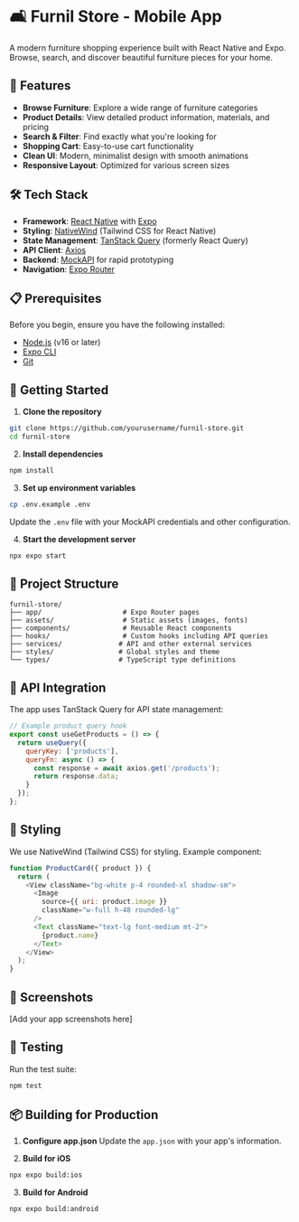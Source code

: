 # 🛋️ Furnil Store - Mobile App

A modern furniture shopping experience built with React Native and Expo. Browse, search, and discover beautiful furniture pieces for your home.

## 📱 Features

- **Browse Furniture**: Explore a wide range of furniture categories
- **Product Details**: View detailed product information, materials, and pricing
- **Search & Filter**: Find exactly what you're looking for
- **Shopping Cart**: Easy-to-use cart functionality
- **Clean UI**: Modern, minimalist design with smooth animations
- **Responsive Layout**: Optimized for various screen sizes

## 🛠️ Tech Stack

- **Framework**: [React Native](https://reactnative.dev/) with [Expo](https://expo.dev/)
- **Styling**: [NativeWind](https://www.nativewind.dev/) (Tailwind CSS for React Native)
- **State Management**: [TanStack Query](https://tanstack.com/query/latest) (formerly React Query)
- **API Client**: [Axios](https://axios-http.com/)
- **Backend**: [MockAPI](https://mockapi.io/) for rapid prototyping
- **Navigation**: [Expo Router](https://docs.expo.dev/routing/introduction/)

## 📋 Prerequisites

Before you begin, ensure you have the following installed:
- [Node.js](https://nodejs.org/) (v16 or later)
- [Expo CLI](https://docs.expo.dev/get-started/installation/)
- [Git](https://git-scm.com/)

## 🚀 Getting Started

1. **Clone the repository**
```bash
git clone https://github.com/yourusername/furnil-store.git
cd furnil-store
```

2. **Install dependencies**
```bash
npm install
```

3. **Set up environment variables**
```bash
cp .env.example .env
```
Update the `.env` file with your MockAPI credentials and other configuration.

4. **Start the development server**
```bash
npx expo start
```

## 📁 Project Structure

```
furnil-store/
├── app/                    # Expo Router pages
├── assets/                 # Static assets (images, fonts)
├── components/             # Reusable React components
├── hooks/                  # Custom hooks including API queries
├── services/              # API and other external services
├── styles/                # Global styles and theme
└── types/                 # TypeScript type definitions
```

## 🔄 API Integration

The app uses TanStack Query for API state management:

```javascript
// Example product query hook
export const useGetProducts = () => {
  return useQuery({
    queryKey: ['products'],
    queryFn: async () => {
      const response = await axios.get('/products');
      return response.data;
    }
  });
};
```

## 🎨 Styling

We use NativeWind (Tailwind CSS) for styling. Example component:

```javascript
function ProductCard({ product }) {
  return (
    <View className="bg-white p-4 rounded-xl shadow-sm">
      <Image
        source={{ uri: product.image }}
        className="w-full h-48 rounded-lg"
      />
      <Text className="text-lg font-medium mt-2">
        {product.name}
      </Text>
    </View>
  );
}
```

## 📱 Screenshots

[Add your app screenshots here]

## 🧪 Testing

Run the test suite:

```bash
npm test
```

## 📦 Building for Production

1. **Configure app.json**
Update the `app.json` with your app's information.

2. **Build for iOS**
```bash
npx expo build:ios
```

3. **Build for Android**
```bash
npx expo build:android
```